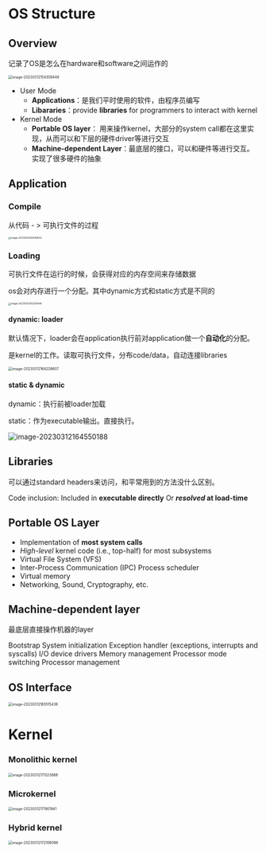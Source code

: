 # OS Structure

## Overview

记录了OS是怎么在hardware和software之间运作的

<img src="/Users/chengeping/Documents/LearningMaterial/LearningNotes/basic/OS/Notes/images/image-20230312154308448.png" alt="image-20230312154308448" style="zoom:50%;" />

- User Mode
  - **Applications**：是我们平时使用的软件，由程序员编写
  - **Libararies**：provide **libraries** for programmers to interact with kernel 
- Kernel Mode
  - **Portable OS layer**： 用来操作kernel，大部分的system call都在这里实现，从而可以和下层的硬件driver等进行交互
  - **Machine-dependent Layer**：最底层的接口，可以和硬件等进行交互。实现了很多硬件的抽象



## Application

### Compile

从代码 - > 可执行文件的过程

<img src="images/image-20230312162049642.png" alt="image-20230312162049642" style="zoom: 33%;" />

### Loading

可执行文件在运行的时候，会获得对应的内存空间来存储数据

os会对内存进行一个分配。其中dynamic方式和static方式是不同的

<img src="images/image-20230312162205948.png" alt="image-20230312162205948" style="zoom:33%;" />

#### dynamic: loader

默认情况下，loader会在application执行前对application做一个**自动化**的分配。

是kernel的工作。读取可执行文件，分布code/data，自动连接libraries

<img src="images/image-20230312164226607.png" alt="image-20230312164226607" style="zoom:50%;" />

#### static & dynamic

dynamic：执行前被loader加载

static：作为executable输出。直接执行。

![image-20230312164550188](images/image-20230312164550188.png)



## Libraries

可以通过standard headers来访问，和平常用到的方法没什么区别。

Code inclusion: Included in **executable directly** Or ***resolved* at load-time**



## Portable OS Layer

- Implementation of **most system calls**
-  *High-level* kernel code (i.e., top-half) for most subsystems
  - Virtual File System (VFS)
  - Inter-Process Communication (IPC) Process scheduler
  - Virtual memory
  - Networking, Sound, Cryptography, etc.

## Machine-dependent layer

最底层直接操作机器的layer

Bootstrap
 System initialization
 Exception handler (exceptions, interrupts and syscalls) I/O device drivers
 Memory management
 Processor mode switching
 Processor management



## OS Interface

<img src="images/image-20230312165515436.png" alt="image-20230312165515436" style="zoom:50%;" />

# Kernel

### Monolithic kernel

<img src="images/image-20230312171023668.png" alt="image-20230312171023668" style="zoom:50%;" />

### Microkernel

<img src="images/image-20230312171901941.png" alt="image-20230312171901941" style="zoom:50%;" />

### Hybrid kernel

<img src="images/image-20230312172106096.png" alt="image-20230312172106096" style="zoom:50%;" />